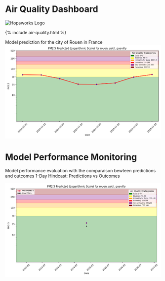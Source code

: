 # Air Quality Dashboard

![Hopsworks Logo](../titanic/assets/img/logo.png)

{% include air-quality.html %}

Model prediction for the city of Rouen in France
![Forecast](./assets/img/pm25_forecast.png)




# Model Performance Monitoring
Model performance evaluation with the comparaison bewteen predictions and outcomes
1-Day Hindcast: Predictions vs Outcomes

![Hindcast](./assets/img/pm25_hindcast_1day.png)
